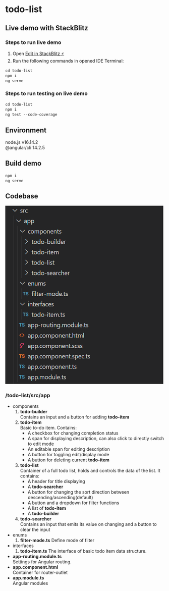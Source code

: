 # todo-list

## Live demo with StackBlitz

### Steps to run live demo

1. Open [Edit in StackBlitz ⚡️](https://stackblitz.com/edit/node-wo4pak)
2. Run the following commands in opened IDE Terminal:

```
cd todo-list
npm i
ng serve
```

### Steps to run testing on live demo

```
cd todo-list
npm i
ng test --code-coverage
```

## Environment

node.js v16.14.2  
@angular/cli 14.2.5

## Build demo

```
npm i
ng serve
```

## Codebase

![image](https://github.com/hank20219/todo-list/blob/master/Codebase.png)

### /todo-list/src/app

- components
  1. **todo-builder**  
     Contains an input and a button for adding **todo-item**
  2. **todo-item**  
     Basic to-do item. Contains:
     - A checkbox for changing completion status
     - A span for displaying description, can also click to directly switch to edit mode
     - An editable span for editing description
     - A button for toggling edit/display mode
     - A button for deleting current **todo-item**
  3. **todo-list**  
     Container of a full todo list, holds and controls the data of the list. It contains:
     - A header for title displaying
     - A **todo-searcher**
     - A button for changing the sort direction between descending/ascending(default)
     - A button and a dropdown for filter functions
     - A list of **todo-item**
     - A **todo-builder**
  4. **todo-searcher**  
     Contains an input that emits its value on changing and a button to clear the input
- enums
  1. **filter-mode.ts**
     Define mode of filter
- interfaces
  1. **todo-item.ts**
     The interface of basic todo item data structure.
- **app-routing.module.ts**  
  Settings for Angular routing.
- **app.component.html**  
  Container for router-outlet
- **app.module.ts**  
  Angular modules
